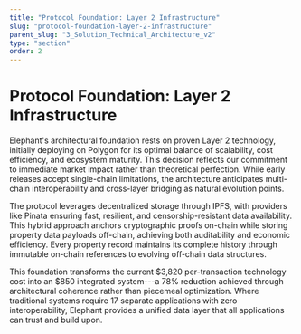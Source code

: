 ```yaml
---
title: "Protocol Foundation: Layer 2 Infrastructure"
slug: "protocol-foundation-layer-2-infrastructure"
parent_slug: "3_Solution_Technical_Architecture_v2"
type: "section"
order: 2
---
```


# Protocol Foundation: Layer 2 Infrastructure

Elephant's architectural foundation rests on proven Layer 2 technology,
initially deploying on Polygon for its optimal balance of scalability,
cost efficiency, and ecosystem maturity. This decision reflects our
commitment to immediate market impact rather than theoretical
perfection. While early releases accept single-chain limitations, the
architecture anticipates multi-chain interoperability and cross-layer
bridging as natural evolution points.

The protocol leverages decentralized storage through IPFS, with
providers like Pinata ensuring fast, resilient, and censorship-resistant
data availability. This hybrid approach anchors cryptographic proofs
on-chain while storing property data payloads off-chain, achieving both
auditability and economic efficiency. Every property record maintains
its complete history through immutable on-chain references to evolving
off-chain data structures.

This foundation transforms the current \$3,820 per-transaction
technology cost into an \$850 integrated system---a 78% reduction
achieved through architectural coherence rather than piecemeal
optimization. Where traditional systems require 17 separate applications
with zero interoperability, Elephant provides a unified data layer that
all applications can trust and build upon.
